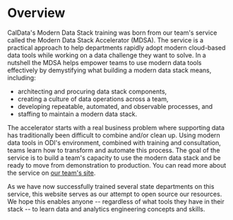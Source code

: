 # Overview

CalData's Modern Data Stack training was born from our team's service called the Modern Data Stack Accelerator (MDSA). The service is a practical approach to help departments rapidly adopt modern cloud-based data tools while working on a data challenge they want to solve. In a nutshell the MDSA helps empower teams to use modern data tools effectively by demystifying what building a modern data stack means, including:

- architecting and procuring data stack components,
- creating a culture of data operations across a team,
- developing repeatable, automated, and observable processes, and
- staffing to maintain a modern data stack.

The accelerator starts with a real business problem where supporting data has traditionally been difficult to combine and/or clean up. Using modern data tools in ODI's environment, combined with training and consultation, teams learn how to transform and automate this process. The goal of the service is to build a team's capacity to use the modern data stack and be ready to move from demonstration to production. You can read more about the service on [our team's site](https://docs.data.ca.gov/odi-data-services-dif/modern-data-stack-accelerator).

As we have now successfully trained several state departments on this service, this website serves as our attempt to open source our resources. We hope this enables anyone -- regardless of what tools they have in their stack -- to learn data and analytics engineering concepts and skills.
